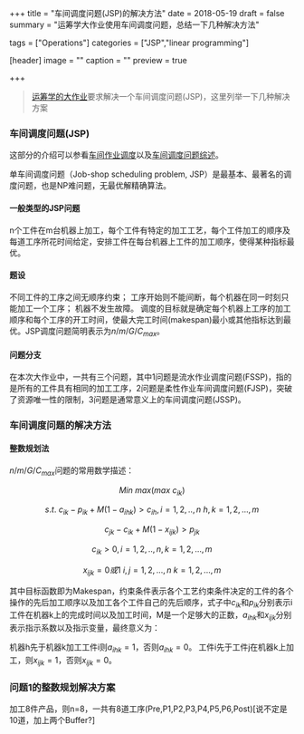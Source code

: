 +++
title = "车间调度问题(JSP)的解决方法"
date = 2018-05-19
draft = false
summary = "运筹学大作业使用车间调度问题，总结一下几种解决方法"

tags = ["Operations"]
categories = ["JSP","linear programming"]

[header]
image = ""
caption = ""
preview = true

+++

>[运筹学的大作业](/pdf/Project.pdf)要求解决一个车间调度问题(JSP)，这里列举一下几种解决方案

### 车间调度问题(JSP)

这部分的介绍可以参看[车间作业调度](https://wenku.baidu.com/view/1fc939aef524ccbff12184dc.html)以及[车间调度问题综述](/pdf/作业车间调度问题综述.pdf)。

单车间调度问题（Job-shop scheduling problem, JSP）是最基本、最著名的调度问题，也是NP难问题，无最优解精确算法。

#### 一般类型的JSP问题
n个工件在m台机器上加工，每个工件有特定的加工工艺，每个工件加工的顺序及每道工序所花时间给定，安排工件在每台机器上工件的加工顺序，使得某种指标最优。

#### 题设
不同工件的工序之间无顺序约束；
工序开始则不能间断，每个机器在同一时刻只能加工一个工序；
机器不发生故障。
调度的目标就是确定每个机器上工序的加工顺序和每个工序的开工时间，使最大完工时间(makespan)最小或其他指标达到最优。JSP调度问题简明表示为$n/m/G/C_{max}$。

#### 问题分支
在本次大作业中，一共有三个问题，其中1问题是流水作业调度问题(FSSP)，指的是所有的工件具有相同的加工工序，2问题是柔性作业车间调度问题(FJSP)，突破了资源唯一性的限制，3问题是通常意义上的车间调度问题(JSSP)。

### 车间调度问题的解决方法

#### 整数规划法

$n/m/G/C_{max}$问题的常用数学描述：

$$Min~max(max~c_{ik})$$

$$s.t.~ c_ {ik}-p_ {ik}+M(1-a_ {ihk}) > c_ {ih},i=1,2,..,n~h,k = 1,2,...,m$$

$$c_ {jk}-c_ {ik}+M(1-x_ {ijk})>p_ {jk}$$

$$c_{ik}>0,i=1,2,..,n,k=1,2,...,m$$

$$x_{ijk}=0或1~i,j=1,2,...,n~k=1,2,...,m$$

其中目标函数即为Makespan，约束条件表示各个工艺约束条件决定的工件的各个操作的先后加工顺序以及加工各个工件自己的先后顺序，式子中$c_ {ik}$和$p_ {ik}$分别表示i工件在机器k上的完成时间以及加工时间，M是一个足够大的正数，$a_ {ihk}$和$x_ {ijk}$分别表示指示系数以及指示变量，最终意义为：

机器h先于机器k加工工件i则$a_ {ihk} = 1$，否则$a_ {ihk} = 0$。
工件i先于工件j在机器k上加工，则$x_ {ijk} = 1$，否则$x_ {ijk} = 0$。

### 问题1的整数规划解决方案

加工8件产品，则n=8，一共有8道工序(Pre,P1,P2,P3,P4,P5,P6,Post)[说不定是10道，加上两个Buffer?]